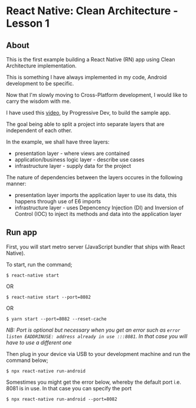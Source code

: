 # React Native: Clean Architecture - Lesson 1

## About
This is the first example building a React Native (RN) app using Clean Architecture implementation.

This is something I have always implemented in my code, Android development to be specific.

Now that I'm slowly moving to Cross-Platform development, I would like to carry the wisdom with me.

I have used this [video](https://www.youtube.com/watch?v=qOH2X5hciiA), by Progressive Dev, to build the sample app.

The goal being able to split a project into separate layers that are independent of each other.

In the example, we shall have three layers: 
- presentation layer - where views are contained
- application/business logic layer - describe use cases
- infrastructure layer - supply data for the project

The nature of dependencies between the layers occures in the following manner:
- presentation layer imports the application layer to use its data, this happens through use of E6 imports
- infrastructure layer - uses Depencency Injection (DI) and Inversion of Control (IOC) to inject its methods and data into the application layer

## Run app
First, you will start metro server (JavaScript bundler that ships with React Native).

To start, run the command;

```
$ react-native start
```

OR 

```
$ react-native start --port=8082
```

OR

```
$ yarn start --port=8082 --reset-cache
```

*NB: Port is optional but necessary when you get an error such as `error listen EADDRINUSE: address already in use :::8081`. In that case you will have to use a different one*

Then plug in your device via USB to your development machine and run the command below;


```
$ npx react-native run-android
```

Somestimes you might get the error below, whereby the default port i.e. 8081 is in use. In that case you can specify the port

```
$ npx react-native run-android --port=8082
```